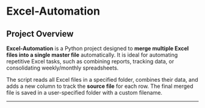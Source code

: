# Excel-Automation

## Project Overview
**Excel-Automation** is a Python project designed to **merge multiple Excel files into a single master file** automatically. It is ideal for automating repetitive Excel tasks, such as combining reports, tracking data, or consolidating weekly/monthly spreadsheets.

The script reads all Excel files in a specified folder, combines their data, and adds a new column to track the **source file** for each row. The final merged file is saved in a user-specified folder with a custom filename.

---
